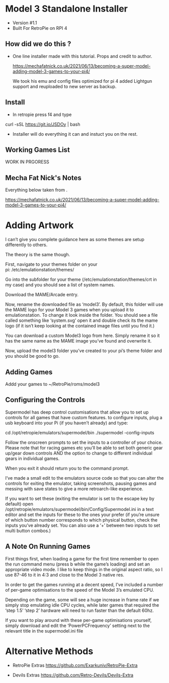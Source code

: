 # Model 3 Standalone  Installer 
* Version #1.1
* Built For RetroPie on RPI 4

## How did we do this ?

* One line installer made with this tutorial. Props and credit to author. 

    https://mechafatnick.co.uk/2021/06/13/becoming-a-super-model-adding-model-3-games-to-your-pi4/

    We took his emu and config files optimized for pi 4 added Lightgun support and reuploaded to new server as backup. 

## Install 

* In retropie press f4 and type 

 curl -sSL https://git.io/JSDOy | bash
 
* Installer will do everything it can and instuct you on the rest.
 
 ## Working Games List 
 
 WORK IN PRGORESS

 
## Mecha Fat Nick's Notes 

Everything below taken from . 

https://mechafatnick.co.uk/2021/06/13/becoming-a-super-model-adding-model-3-games-to-your-pi4/



# Adding Artwork

I can’t give you complete guidance here as some themes are setup differently to others.

The theory is the same though.

First, navigate to your themes folder on your pi: /etc/emulationstation/themes/

Go into the subfolder for your theme (/etc/emulationstation/themes/crt in my case) and you should see a list of system names.

Download the MAME/Arcade entry.

Now, rename the downloaded file as ‘model3’. By default, this folder will use the MAME logo for your Model 3 games when you upload it to emulationstation. 
To change it look inside the folder. You should see a file called something like ‘system.svg’ open it and double check its the mame logo (if it isn’t keep looking at the contained image files until you find it.)

You can download a custom Model3 logo from here. Simply rename it so it has the same name as the MAME image you’ve found and overwrite it.

Now, upload the model3 folder you’ve created to your pi’s theme folder and you should be good to go.

## Adding Games

Addd your games to ~/RetroPie/roms/model3 


## Configuring the Controls

Supermodel has deep control customisations that allow you to set up controls for all games that have custom features. to configure inputs, plug a usb keyboard into your Pi (if you haven’t already) and type:

cd /opt/retropie/emulators/supermodel/bin ./supermodel -config-inputs

Follow the onscreen prompts to set the inputs to a controller of your choice. Please note that for racing games etc you’ll be able to set both generic gear up/gear down controls AND the option to change to different individual gears in individual games.


When you exit it should return you to the command prompt. 

I’ve made a small edit to the emulators source code so that you can alter the controls for exiting the emulator, taking screenshots, pausing games and messing with save states to give a more retroarch-like experience. 

If you want to set these (exiting the emulator is set to the escape key by default) open /opt/retropie/emulators/supermodel/bin/Config/Supermodel.ini in a text editor and set the inputs for these to the ones your prefer (if you’re unsure of which button number corresponds to which physical button, check the inputs you’ve already set. You can also use a ‘+’ between two inputs to set multi button combos.)



## A Note On Running Games

First things first, when loading a game for the first time remember to open the run command menu (press b while the game’s loading) and set an appropriate video mode. I like to keep things in the original aspect ratio, so I use 87-46 to it in 4:3 and close to the Model 3 native res.

In order to get the games running at a decent speed, I’ve included a number of per-game optimisations to the speed of the Model 3’s emulated CPU. 

Depending on the game, some will see a huge increase in frame rate if we simply stop emulating idle CPU cycles, while later games that required the ‘step 1.5’ ‘step 2’ hardware will need to run faster than the default 60hz. 

If you want to play around with these per-game optimisations yourself, simply download and edit the ‘PowerPCFrequency’ setting next to the relevant title in the supermodel.ini file


# Alternative Methods

* RetroPie Extras                  https://github.com/Exarkuniv/RetroPie-Extra

* Devils Extras                   https://github.com/Retro-Devils/Devils-Extra



 

